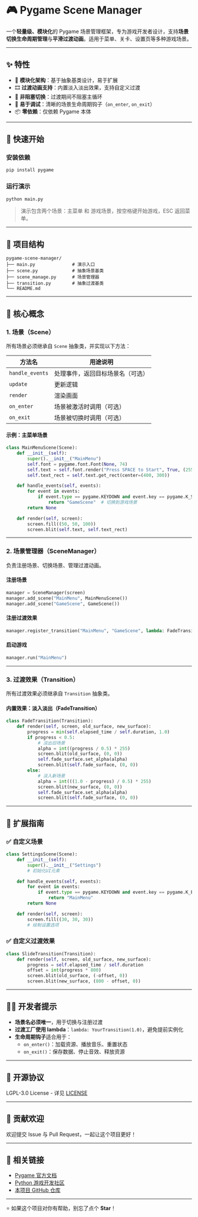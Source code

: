# 🎮 Pygame Scene Manager

一个**轻量级、模块化**的 Pygame 场景管理框架，专为游戏开发者设计，支持**场景切换生命周期管理**与**平滑过渡动画**。适用于菜单、关卡、设置页等多种游戏场景。

---

## ✨ 特性

- 🧩 **模块化架构**：基于抽象基类设计，易于扩展
- 🎞️ **过渡动画支持**：内置淡入淡出效果，支持自定义过渡
- 🧵 **非阻塞切换**：过渡期间不阻塞主循环
- 🧪 **易于调试**：清晰的场景生命周期钩子（`on_enter`, `on_exit`）
- 📦 **零依赖**：仅依赖 Pygame 本体

---

## 🚀 快速开始

### 安装依赖

```bash
pip install pygame
```

### 运行演示

```bash
python main.py
```

> 演示包含两个场景：主菜单 和 游戏场景，按空格键开始游戏，ESC 返回菜单。

---

## 📁 项目结构

```
pygame-scene-manager/
├── main.py              # 演示入口
├── scene.py             # 抽象场景基类
├── scene_manage.py      # 场景管理器
├── transition.py        # 抽象过渡基类
└── README.md
```

---

## 🧱 核心概念

### 1. 场景（Scene）

所有场景必须继承自 `Scene` 抽象类，并实现以下方法：

| 方法名         | 用途说明                         |
|----------------|----------------------------------|
| `handle_events`| 处理事件，返回目标场景名（可选）|
| `update`       | 更新逻辑                         |
| `render`       | 渲染画面                         |
| `on_enter`     | 场景被激活时调用（可选）         |
| `on_exit`      | 场景被切换时调用（可选）         |

#### 示例：主菜单场景

```python
class MainMenuScene(Scene):
    def __init__(self):
        super().__init__("MainMenu")
        self.font = pygame.font.Font(None, 74)
        self.text = self.font.render("Press SPACE to Start", True, (255, 255, 255))
        self.text_rect = self.text.get_rect(center=(400, 300))

    def handle_events(self, events):
        for event in events:
            if event.type == pygame.KEYDOWN and event.key == pygame.K_SPACE:
                return "GameScene"  # 切换到游戏场景
        return None

    def render(self, screen):
        screen.fill((50, 50, 100))
        screen.blit(self.text, self.text_rect)
```

---

### 2. 场景管理器（SceneManager）

负责注册场景、切换场景、管理过渡动画。

#### 注册场景

```python
manager = SceneManager(screen)
manager.add_scene("MainMenu", MainMenuScene())
manager.add_scene("GameScene", GameScene())
```

#### 注册过渡效果

```python
manager.register_transition("MainMenu", "GameScene", lambda: FadeTransition(1.0))
```

#### 启动游戏

```python
manager.run("MainMenu")
```

---

### 3. 过渡效果（Transition）

所有过渡效果必须继承自 `Transition` 抽象类。

#### 内置效果：淡入淡出（FadeTransition）

```python
class FadeTransition(Transition):
    def render(self, screen, old_surface, new_surface):
        progress = min(self.elapsed_time / self.duration, 1.0)
        if progress < 0.5:
            # 淡出旧场景
            alpha = int((progress / 0.5) * 255)
            screen.blit(old_surface, (0, 0))
            self.fade_surface.set_alpha(alpha)
            screen.blit(self.fade_surface, (0, 0))
        else:
            # 淡入新场景
            alpha = int(((1.0 - progress) / 0.5) * 255)
            screen.blit(new_surface, (0, 0))
            self.fade_surface.set_alpha(alpha)
            screen.blit(self.fade_surface, (0, 0))
```

---

## 🧪 扩展指南

### ✅ 自定义场景

```python
class SettingsScene(Scene):
    def __init__(self):
        super().__init__("Settings")
        # 初始化UI元素

    def handle_events(self, events):
        for event in events:
            if event.type == pygame.KEYDOWN and event.key == pygame.K_ESCAPE:
                return "MainMenu"
        return None

    def render(self, screen):
        screen.fill((30, 30, 30))
        # 绘制设置选项
```

### ✅ 自定义过渡效果

```python
class SlideTransition(Transition):
    def render(self, screen, old_surface, new_surface):
        progress = self.elapsed_time / self.duration
        offset = int(progress * 800)
        screen.blit(old_surface, (-offset, 0))
        screen.blit(new_surface, (800 - offset, 0))
```

---

## 🧑‍💻 开发者提示

- **场景名必须唯一**，用于切换与注册过渡
- **过渡工厂使用 lambda**：`lambda: YourTransition(1.0)`，避免提前实例化
- **生命周期钩子**适合用于：
  - `on_enter()`：加载资源、播放音乐、重置状态
  - `on_exit()`：保存数据、停止音效、释放资源

---

## 📄 开源协议

LGPL-3.0 License - 详见 [LICENSE](LICENSE)

---

## 🤝 贡献欢迎

欢迎提交 Issue 与 Pull Request，一起让这个项目更好！

---

## 🔗 相关链接

- [Pygame 官方文档](https://www.pygame.org/docs/)
- [Python 游戏开发社区](https://www.reddit.com/r/pygame/)
- [本项目 GitHub 仓库](https://github.com/your-username/pygame-scene-manager)

---

⭐ 如果这个项目对你有帮助，别忘了点个 **Star**！